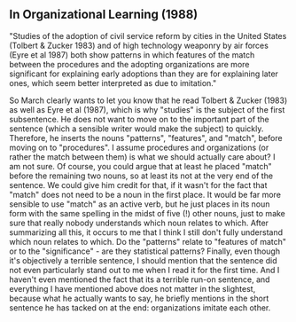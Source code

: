## In Organizational Learning (1988)

"Studies of the adoption of civil service reform by cities in the United States (Tolbert & Zucker 1983) and of high technology weaponry by air forces (Eyre et al 1987) both show patterns in which features of the match between the procedures and the adopting organizations are more significant for explaining early adoptions than they are for explaining later ones, which seem better interpreted as due to imitation."

So March clearly wants to let you know that he read Tolbert & Zucker (1983) as well as Eyre et al (1987), which is why "studies" is the subject of the first subsentence. He does not want to move on to the important part of the sentence (which a sensible writer would make the subject) to quickly. Therefore, he inserts the nouns "patterns", "features", and "match", before moving on to "procedures". I assume procedures and organizations (or rather the match between them) is what we should actually care about? I am not sure. Of course, you could argue that at least he placed "match" before the remaining two nouns, so at least its not at the very end of the sentence. We could give him credit for that, if it wasn't for the fact that "match" does not need to be a noun in the first place. It would be far more sensible to use "match" as an active verb, but he just places in its noun form with the same spelling in the midst of five (!) other nouns, just to make sure that really nobody understands which noun relates to which. After summarizing all this, it occurs to me that I think I still don't fully understand which noun relates to which. Do the "patterns" relate to "features of match" or to the "significance" - are they statistical patterns? Finally, even though it's objectively a terrible sentence, I should mention that the sentence did not even particularly stand out to me when I read it for the first time. And I haven't even mentioned the fact that its a terrible run-on sentence, and everything I have mentioned above does not matter in the slightest, because what he actually wants to say, he briefly mentions in the short sentence he has tacked on at the end: organizations imitate each other.